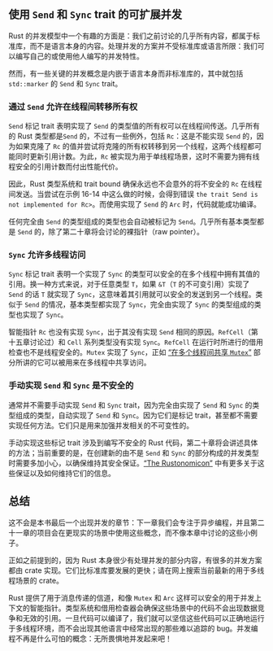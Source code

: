 ## 使用 `Send` 和 `Sync` trait 的可扩展并发




Rust 的并发模型中一个有趣的方面是：我们之前讨论的几乎所有内容，都属于标准库，而不是语言本身的内容。处理并发的方案并不受标准库或语言所限：我们可以编写自己的或使用他人编写的并发特性。

然而，有一些关键的并发概念是内嵌于语言本身而非标准库的，其中就包括 `std::marker` 的 `Send` 和 `Sync` trait。

### 通过 `Send` 允许在线程间转移所有权

`Send` 标记 trait 表明实现了 `Send` 的类型值的所有权可以在线程间传送。几乎所有的 Rust 类型都是`Send` 的，不过有一些例外，包括 `Rc`：这是不能实现 `Send` 的，因为如果克隆了 `Rc` 的值并尝试将克隆的所有权转移到另一个线程，这两个线程都可能同时更新引用计数。为此，`Rc` 被实现为用于单线程场景，这时不需要为拥有线程安全的引用计数而付出性能代价。

因此，Rust 类型系统和 trait bound 确保永远也不会意外的将不安全的 `Rc` 在线程间发送。当尝试在示例 16-14 中这么做的时候，会得到错误 `the trait Send is not implemented for Rc>`。而使用实现了 `Send` 的 `Arc` 时，代码就能成功编译。

任何完全由 `Send` 的类型组成的类型也会自动被标记为 `Send`。几乎所有基本类型都是 `Send` 的，除了第二十章将会讨论的裸指针（raw pointer）。

### `Sync` 允许多线程访问

`Sync` 标记 trait 表明一个实现了 `Sync` 的类型可以安全的在多个线程中拥有其值的引用。换一种方式来说，对于任意类型 `T`，如果 `&T`（`T` 的不可变引用）实现了 `Send` 的话 `T` 就实现了 `Sync`，这意味着其引用就可以安全的发送到另一个线程。类似于 `Send` 的情况，基本类型都实现了 `Sync`，完全由实现了 `Sync` 的类型组成的类型也实现了 `Sync`。

智能指针 `Rc` 也没有实现 `Sync`，出于其没有实现 `Send` 相同的原因。`RefCell`（第十五章讨论过）和 `Cell` 系列类型没有实现 `Sync`。`RefCell` 在运行时所进行的借用检查也不是线程安全的。`Mutex` 实现了 `Sync`，正如 [“在多个线程间共享 `Mutex`”][sharing-a-mutext-between-multiple-threads] 部分所讲的它可以被用来在多线程中共享访问。

### 手动实现 `Send` 和 `Sync` 是不安全的

通常并不需要手动实现 `Send` 和 `Sync` trait，因为完全由实现了 `Send` 和 `Sync` 的类型组成的类型，自动实现了 `Send` 和 `Sync`。因为它们是标记 trait，甚至都不需要实现任何方法。它们只是用来加强并发相关的不可变性的。

手动实现这些标记 trait 涉及到编写不安全的 Rust 代码，第二十章将会讲述具体的方法；当前重要的是，在创建新的由不是 `Send` 和 `Sync` 的部分构成的并发类型时需要多加小心，以确保维持其安全保证。[“The Rustonomicon”][nomicon] 中有更多关于这些保证以及如何维持它们的信息。

## 总结

这不会是本书最后一个出现并发的章节：下一章我们会专注于异步编程，并且第二十一章的项目会在更现实的场景中使用这些概念，而不像本章中讨论的这些小例子。

正如之前提到的，因为 Rust 本身很少有处理并发的部分内容，有很多的并发方案都由 crate 实现。它们比标准库要发展的更快；请在网上搜索当前最新的用于多线程场景的 crate。

Rust 提供了用于消息传递的信道，和像 `Mutex` 和 `Arc` 这样可以安全的用于并发上下文的智能指针。类型系统和借用检查器会确保这些场景中的代码不会出现数据竞争和无效的引用。一旦代码可以编译了，我们就可以坚信这些代码可以正确地运行于多线程环境，而不会出现其他语言中经常出现的那些难以追踪的 bug。并发编程不再是什么可怕的概念：无所畏惧地并发起来吧！

[sharing-a-mutext-between-multiple-threads]: ch16-03-shared-state.html#在多个线程间共享-mutext
[nomicon]: https://doc.rust-lang.org/nomicon/index.html
